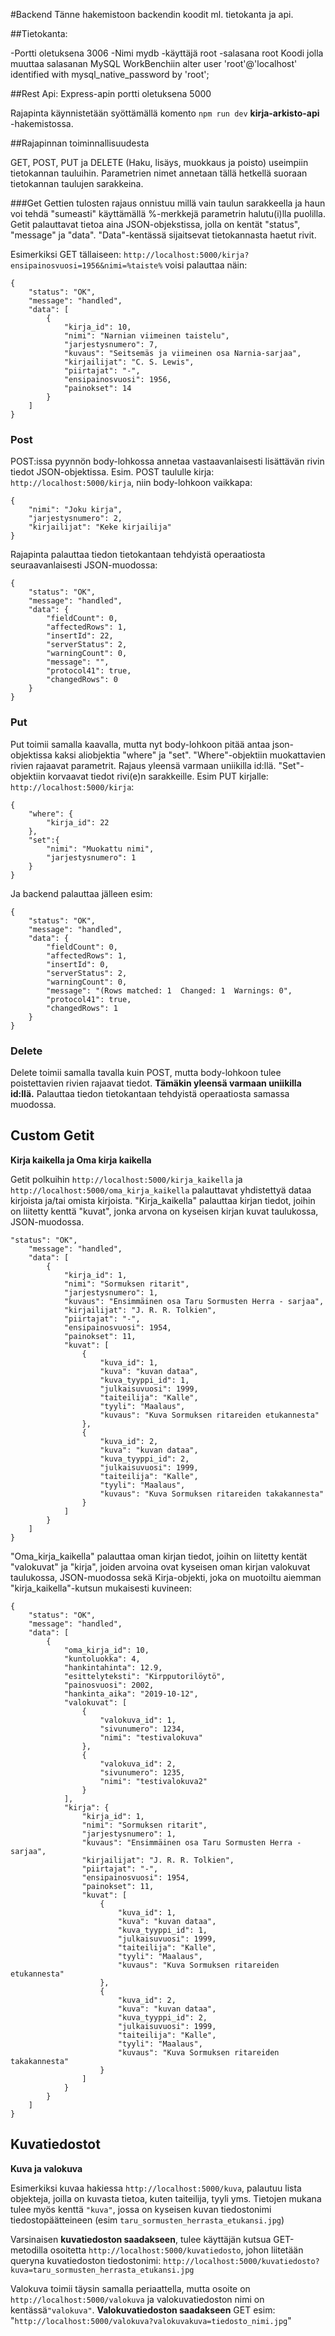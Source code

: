 #Backend
Tänne hakemistoon backendin koodit ml. tietokanta ja api.

##Tietokanta:

-Portti oletuksena 3006 
-Nimi mydb 
-käyttäjä root 
-salasana root 
Koodi jolla muuttaa salasanan MySQL WorkBenchiin
alter user 'root'@'localhost' identified with mysql_native_password by 'root';

##Rest Api:
Express-apin portti oletuksena 5000

Rajapinta käynnistetään syöttämällä komento ```npm run dev``` **kirja-arkisto-api** -hakemistossa.

##Rajapinnan toiminnallisuudesta

GET, POST, PUT ja DELETE (Haku, lisäys, muokkaus ja poisto) useimpiin tietokannan tauluihin. Parametrien nimet annetaan tällä hetkellä suoraan tietokannan taulujen sarakkeina.

###Get
Gettien tulosten rajaus onnistuu millä vain taulun sarakkeella ja haun voi tehdä "sumeasti" käyttämällä %-merkkejä parametrin halutu(i)lla puolilla. 
Getit palauttavat tietoa aina JSON-objekstissa, jolla on kentät "status", "message" ja "data". "Data"-kentässä sijaitsevat tietokannasta haetut rivit.

Esimerkiksi GET tällaiseen: ```http://localhost:5000/kirja?ensipainosvuosi=1956&nimi=%taiste%``` voisi palauttaa näin:

```
{
    "status": "OK",
    "message": "handled",
    "data": [
        {
            "kirja_id": 10,
            "nimi": "Narnian viimeinen taistelu",
            "jarjestysnumero": 7,
            "kuvaus": "Seitsemäs ja viimeinen osa Narnia-sarjaa",
            "kirjailijat": "C. S. Lewis",
            "piirtajat": "-",
            "ensipainosvuosi": 1956,
            "painokset": 14
        }
    ]
}
```

### Post
POST:issa pyynnön body-lohkossa annetaa vastaavanlaisesti lisättävän rivin tiedot JSON-objektissa. Esim. POST taululle kirja: ```http://localhost:5000/kirja```, 
niin body-lohkoon vaikkapa:

```
{
    "nimi": "Joku kirja",
    "jarjestysnumero": 2,
    "kirjailijat": "Keke kirjailija"
}
```

Rajapinta palauttaa tiedon tietokantaan tehdyistä operaatiosta seuraavanlaisesti JSON-muodossa: 
```
{
    "status": "OK",
    "message": "handled",
    "data": {
        "fieldCount": 0,
        "affectedRows": 1,
        "insertId": 22,
        "serverStatus": 2,
        "warningCount": 0,
        "message": "",
        "protocol41": true,
        "changedRows": 0
    }
}
```

### Put 
Put toimii samalla kaavalla, mutta nyt body-lohkoon pitää antaa json-objektissa kaksi aliobjektia "where" ja "set". "Where"-objektiin 
muokattavien rivien rajaavat parametrit. Rajaus yleensä varmaan uniikilla id:llä. "Set"-objektiin korvaavat tiedot rivi(e)n sarakkeille.
Esim PUT kirjalle: ```http://localhost:5000/kirja```: 
```
{
    "where": {
        "kirja_id": 22
    },
    "set":{
        "nimi": "Muokattu nimi",
        "jarjestysnumero": 1
    }
}
```
Ja backend palauttaa jälleen esim:

```
{
    "status": "OK",
    "message": "handled",
    "data": {
        "fieldCount": 0,
        "affectedRows": 1,
        "insertId": 0,
        "serverStatus": 2,
        "warningCount": 0,
        "message": "(Rows matched: 1  Changed: 1  Warnings: 0",
        "protocol41": true,
        "changedRows": 1
    }
}
```

### Delete 
Delete toimii samalla tavalla kuin POST, mutta body-lohkoon tulee poistettavien rivien rajaavat tiedot. **Tämäkin yleensä varmaan uniikilla id:llä.** 
Palauttaa tiedon tietokantaan tehdyistä operaatiosta samassa muodossa.


## Custom Getit

**Kirja kaikella ja Oma kirja kaikella**

Getit polkuihin ``` http://localhost:5000/kirja_kaikella ``` ja ``` http://localhost:5000/oma_kirja_kaikella ``` palauttavat yhdistettyä dataa kirjoista ja/tai omista kirjoista.
"Kirja_kaikella" palauttaa kirjan tiedot, joihin on liitetty kenttä "kuvat", jonka arvona on kyseisen kirjan kuvat taulukossa, JSON-muodossa.
```
"status": "OK",
    "message": "handled",
    "data": [
        {
            "kirja_id": 1,
            "nimi": "Sormuksen ritarit",
            "jarjestysnumero": 1,
            "kuvaus": "Ensimmäinen osa Taru Sormusten Herra - sarjaa",
            "kirjailijat": "J. R. R. Tolkien",
            "piirtajat": "-",
            "ensipainosvuosi": 1954,
            "painokset": 11,
            "kuvat": [
                {
                    "kuva_id": 1,
                    "kuva": "kuvan dataa",
                    "kuva_tyyppi_id": 1,
                    "julkaisuvuosi": 1999,
                    "taiteilija": "Kalle",
                    "tyyli": "Maalaus",
                    "kuvaus": "Kuva Sormuksen ritareiden etukannesta"
                },
                {
                    "kuva_id": 2,
                    "kuva": "kuvan dataa",
                    "kuva_tyyppi_id": 2,
                    "julkaisuvuosi": 1999,
                    "taiteilija": "Kalle",
                    "tyyli": "Maalaus",
                    "kuvaus": "Kuva Sormuksen ritareiden takakannesta"
                }
            ]
        }
    ]
}
```
"Oma_kirja_kaikella" palauttaa oman kirjan tiedot, joihin on liitetty kentät "valokuvat" ja "kirja", joiden arvoina ovat kyseisen oman kirjan valokuvat taulukossa, JSON-muodossa 
sekä Kirja-objekti, joka on muotoiltu aiemman "kirja_kaikella"-kutsun mukaisesti kuvineen:

```
{
    "status": "OK",
    "message": "handled",
    "data": [
        {
            "oma_kirja_id": 10,
            "kuntoluokka": 4,
            "hankintahinta": 12.9,
            "esittelyteksti": "Kirpputorilöytö",
            "painosvuosi": 2002,
            "hankinta_aika": "2019-10-12",
            "valokuvat": [
                {
                    "valokuva_id": 1,
                    "sivunumero": 1234,
                    "nimi": "testivalokuva"
                },
                {
                    "valokuva_id": 2,
                    "sivunumero": 1235,
                    "nimi": "testivalokuva2"
                }
            ],
            "kirja": {
                "kirja_id": 1,
                "nimi": "Sormuksen ritarit",
                "jarjestysnumero": 1,
                "kuvaus": "Ensimmäinen osa Taru Sormusten Herra - sarjaa",
                "kirjailijat": "J. R. R. Tolkien",
                "piirtajat": "-",
                "ensipainosvuosi": 1954,
                "painokset": 11,
                "kuvat": [
                    {
                        "kuva_id": 1,
                        "kuva": "kuvan dataa",
                        "kuva_tyyppi_id": 1,
                        "julkaisuvuosi": 1999,
                        "taiteilija": "Kalle",
                        "tyyli": "Maalaus",
                        "kuvaus": "Kuva Sormuksen ritareiden etukannesta"
                    },
                    {
                        "kuva_id": 2,
                        "kuva": "kuvan dataa",
                        "kuva_tyyppi_id": 2,
                        "julkaisuvuosi": 1999,
                        "taiteilija": "Kalle",
                        "tyyli": "Maalaus",
                        "kuvaus": "Kuva Sormuksen ritareiden takakannesta"
                    }
                ]
            }
        }
    ]
}
```

## Kuvatiedostot

**Kuva ja valokuva**

Esimerkiksi kuvaa hakiessa ```http://localhost:5000/kuva```, palautuu lista objekteja, joilla on kuvasta tietoa, kuten taiteilija, tyyli yms. Tietojen mukana tulee myös kenttä ```"kuva"```, jossa on kyseisen kuvan tiedostonimi tiedostopäätteineen (esim ```taru_sormusten_herrasta_etukansi.jpg```) 

Varsinaisen **kuvatiedoston saadakseen**, tulee käyttäjän kutsua GET-metodilla osoitetta ```http://localhost:5000/kuvatiedosto```, johon liitetään queryna kuvatiedoston tiedostonimi: ```http://localhost:5000/kuvatiedosto?kuva=taru_sormusten_herrasta_etukansi.jpg```

Valokuva toimii täysin samalla periaattella, mutta osoite on ```http://localhost:5000/valokuva``` ja valokuvatiedoston nimi on kentässä```"valokuva"```. 
**Valokuvatiedoston saadakseen** GET esim:  "```http://localhost:5000/valokuva?valokuvakuva=tiedosto_nimi.jpg```"



